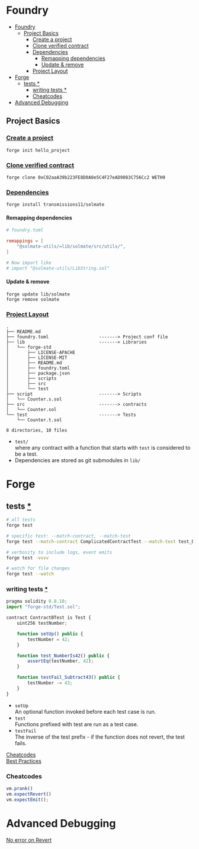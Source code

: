 # Foundry

- [Foundry](#foundry)
  - [Project Basics](#project-basics)
    - [Create a project](#create-a-project)
    - [Clone verified contract](#clone-verified-contract)
    - [Dependencies](#dependencies)
      - [Remapping dependencies](#remapping-dependencies)
      - [Update \& remove](#update--remove)
    - [Project Layout](#project-layout)
- [Forge](#forge)
  - [tests \*](#tests-)
    - [writing tests \*](#writing-tests-)
    - [Cheatcodes](#cheatcodes)
- [Advanced Debugging](#advanced-debugging)


## Project Basics

### [Create a project][1] 
  `forge init hello_project`
### [Clone verified contract][2] 
 `forge clone 0xC02aaA39b223FE8D0A0e5C4F27eAD9083C756Cc2 WETH9`
### [Dependencies][3]
`forge install transmissions11/solmate`

#### Remapping dependencies
```toml
# foundry.toml

remappings = [
    "@solmate-utils/=lib/solmate/src/utils/",
]

# Now import like 
# import "@solmate-utils/LibString.sol"
```

#### Update & remove
`forge update lib/solmate` \
`forge remove solmate`

### [Project Layout][4]

```
.
├── README.md
├── foundry.toml                   -------> Project conf file
├── lib                            -------> Libraries
│   └── forge-std
│       ├── LICENSE-APACHE
│       ├── LICENSE-MIT
│       ├── README.md
│       ├── foundry.toml
│       ├── package.json
│       ├── scripts
│       ├── src
│       └── test
├── script                         -------> Scripts
│   └── Counter.s.sol
├── src                            -------> contracts
│   └── Counter.sol           
└── test                           -------> Tests
    └── Counter.t.sol

8 directories, 10 files
```
- `test/` \
  where any contract with a function that starts with `test` is considered to be a test.
- Dependencies are stored as git submodules in `lib/`

# Forge
## tests [*][5]
```bash
# all tests
forge test

# specific test: --match-contract, --match-test
forge test --match-contract ComplicatedContractTest --match-test test_Deposit

# verbosity to include logs, event emits
forge test -vvvv

# watch for file changes
forge test --watch
```

### writing tests [*][6]

```js
pragma solidity 0.8.10;
import "forge-std/Test.sol";

contract ContractBTest is Test {
    uint256 testNumber;

    function setUp() public {
        testNumber = 42;
    }

    function test_NumberIs42() public {
        assertEq(testNumber, 42);
    }

    function testFail_Subtract43() public {
        testNumber -= 43;
    }
}

```
- `setUp` \
  An optional function invoked before each test case is run.
- `test` \
  Functions prefixed with test are run as a test case.
- `testFail` \
  The inverse of the test prefix - if the function does not revert, the test fails.

[Cheatcodes](https://book.getfoundry.sh/forge/cheatcodes.html) \
[Best Practices](https://book.getfoundry.sh/tutorials/best-practices.html)

### Cheatcodes

```js
vm.prank()
vm.expectRevert()
vm.expectEmit();
```

# Advanced Debugging
[No error on Revert](https://youtu.be/mmzkPz71QJs?t=7276)


[1]: https://book.getfoundry.sh/projects/creating-a-new-project
[2]: https://book.getfoundry.sh/projects/clone-a-verified-contract
[3]: https://book.getfoundry.sh/projects/dependencies#dependencies
[4]: https://book.getfoundry.sh/projects/project-layout
[5]: https://book.getfoundry.sh/forge/tests
[6]: https://book.getfoundry.sh/forge/writing-tests